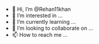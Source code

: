 - 👋 Hi, I’m @Rehan11khan
- 👀 I’m interested in ...
- 🌱 I’m currently learning ...
- 💞️ I’m looking to collaborate on ...
- 📫 How to reach me ...

<!---
Rehan11khan/Rehan11khan is a ✨ special ✨ repository because its `README.md` (this file) appears on your GitHub profile.
You can click the Preview link to take a look at your changes.
--->
